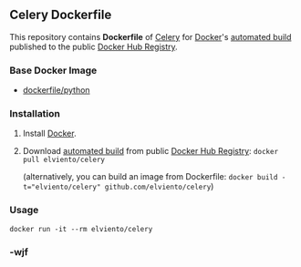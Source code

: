 ## Celery Dockerfile


This repository contains **Dockerfile** of [Celery](http://www.celeryproject.org/) for [Docker](https://www.docker.com/)'s [automated build](https://registry.hub.docker.com/u/elviento/celery/) published to the public [Docker Hub Registry](https://registry.hub.docker.com/).


### Base Docker Image

* [dockerfile/python](http://dockerfile.github.io/#/python)


### Installation

1. Install [Docker](https://www.docker.com/).

2. Download [automated build](https://registry.hub.docker.com/u/elviento/celery/) from public [Docker Hub Registry](https://registry.hub.docker.com/): `docker pull elviento/celery`

   (alternatively, you can build an image from Dockerfile: `docker build -t="elviento/celery" github.com/elviento/celery`)


### Usage

    docker run -it --rm elviento/celery

### -wjf 
